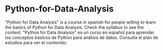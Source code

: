 # Python-for-Data-Analysis
"Python for Data Analysis" is a course in spanish for people willing to learn the basics of Python for Data Analysis. Check the syllabus to see the content. "Python for Data Analysis" es un curso en español para aprender los conceptos básicos de Python para análisis de datos. Consulta el plan de estudios para ver el contenido.

